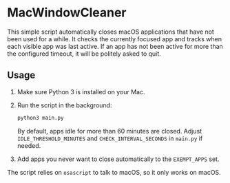 # MacWindowCleaner

This simple script automatically closes macOS applications that have not been
used for a while. It checks the currently focused app and tracks when each
visible app was last active. If an app has not been active for more than the
configured timeout, it will be politely asked to quit.

## Usage

1. Make sure Python 3 is installed on your Mac.
2. Run the script in the background:

   ```bash
   python3 main.py
   ```

   By default, apps idle for more than 60 minutes are closed. Adjust
   `IDLE_THRESHOLD_MINUTES` and `CHECK_INTERVAL_SECONDS` in `main.py` if needed.

3. Add apps you never want to close automatically to the `EXEMPT_APPS` set.

The script relies on `osascript` to talk to macOS, so it only works on macOS.
